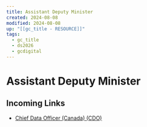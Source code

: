 ```yaml
---
title: Assistant Deputy Minister
created: 2024-08-08
modified: 2024-08-08
up: "[[gc_title - RESOURCE]]"
tags:
  - gc_title
  - ds2026
  - gcdigital
---
```

# Assistant Deputy Minister
## Incoming Links
- [Chief Data Officer (Canada) (CDO)](Chief%20Data%20Officer%20(Canada)%20(CDO).md)
